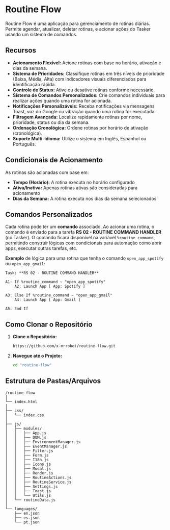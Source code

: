 # Routine Flow

Routine Flow é uma aplicação para gerenciamento de rotinas diárias. Permite agendar, atualizar, deletar rotinas, e acionar ações do Tasker usando um sistema de comandos.

## Recursos

- **Acionamento Flexível:** Acione rotinas com base no horário, ativação e dias da semana.  
- **Sistema de Prioridades:** Classifique rotinas em três níveis de prioridade (Baixa, Média, Alta) com indicadores visuais diferenciados para identificação rápida.  
- **Controle de Status:** Ative ou desative rotinas conforme necessário.  
- **Sistema de Comandos Personalizados:** Crie comandos individuais para realizar ações quando uma rotina for acionada.  
- **Notificações Personalizáveis:** Receba notificações via mensagens Toast, voz do Google ou vibração quando uma rotina for executada.  
- **Filtragem Avançada:** Localize rapidamente rotinas por nome, prioridade, status ou dia da semana.  
- **Ordenação Cronológica:** Ordene rotinas por horário de ativação (cronológica).  
- **Suporte Multi-idioma:** Utilize o sistema em Inglês, Espanhol ou Português.

## Condicionais de Acionamento

As rotinas são acionadas com base em:

- **Tempo (Horário):** A rotina executa no horário configurado
- **Ativa/Inativa:** Apenas rotinas ativas são consideradas para acionamento
- **Dias da Semana:** A rotina executa nos dias da semana selecionados

## Comandos Personalizados

Cada rotina pode ter um **comando** associado. Ao acionar uma rotina, o comando é enviado para a tarefa **RS 02 - ROUTINE COMMAND HANDLER** (no Tasker). O comando ficará disponível na variável `%routine_command`, permitindo construir lógicas com condicionais para automação como abrir apps, executar outras tarefas, etc.

**Exemplo** de lógica para uma rotina que tenha o comando `open_app_spotify` ou `open_app_gmail`:

```
Task: **RS 02 - ROUTINE COMMAND HANDLER**

A1: If %routine_command ~ "open_app_spotify"
    A2: Launch App [ App: Spotify ]

A3: Else If %routine_command ~ "open_app_gmail"
    A4: Launch App [ App: Gmail ]

A5: End If
```

## Como Clonar o Repositório

1. **Clone o Repositório:**
    ```bash
    https://github.com/x-mrrobot/routine-flow.git
    ```
2. **Navegue até o Projeto:**
    ```bash
    cd "routine-flow"
    ```

## Estrutura de Pastas/Arquivos

```
/routine-flow
│
└── index.html
│
├── css/
│   └── index.css
│
├── js/
│   ├── modules/
│   │   ├── App.js
│   │   ├── DOM.js
│   │   ├── EnvironmentManager.js
│   │   ├── EventManager.js
│   │   ├── Filter.js
│   │   ├── Form.js
│   │   ├── I18n.js
│   │   ├── Icons.js
│   │   ├── Modal.js
│   │   ├── Render.js
│   │   ├── RoutineActions.js
│   │   ├── RoutineService.js
│   │   ├── Settings.js
│   │   ├── Toast.js
│   │   └── Utils.js
│   └── routineData.js
│
└── languages/
    ├── en.json
    ├── es.json
    └── pt.json
```